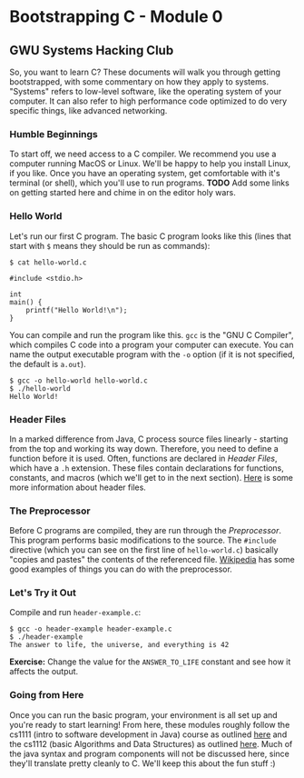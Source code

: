 # Bootstrapping C - Module 0
## GWU Systems Hacking Club

So, you want to learn C? These documents will walk you through getting bootstrapped, with some commentary on how they apply to systems. "Systems" refers to low-level software, like the operating system of your computer. It can also refer to high performance code optimized to do very specific things, like advanced networking.

### Humble Beginnings
To start off, we need access to a C compiler. We recommend you use a computer running MacOS or Linux. We'll be happy to help you install Linux, if you like. Once you have an operating system, get comfortable with it's terminal (or shell), which you'll use to run programs. **TODO** Add some links on getting started here and chime in on the editor holy wars.

### Hello World
Let's run our first C program. The basic C program looks like this (lines that start with `$` means they should be run as commands):
```
$ cat hello-world.c

#include <stdio.h>

int
main() {
    printf("Hello World!\n");
}
```

You can compile and run the program like this. `gcc` is the "GNU C Compiler", which compiles C code into a program your computer can execute. You can name the output executable program with the `-o` option (if it is not specified, the default is `a.out`).
```
$ gcc -o hello-world hello-world.c
$ ./hello-world
Hello World!
```

### Header Files
In a marked difference from Java, C process source files linearly - starting from the top and working its way down. Therefore, you need to define a function before it is used. Often, functions are declared in *Header Files*, which have a `.h` extension. These files contain declarations for functions, constants, and macros (which we'll get to in the next section). [Here](https://www.tutorialspoint.com/cprogramming/c_header_files.htm) is some more information about header files.

### The Preprocessor
Before C programs are compiled, they are run through the *Preprocessor*. This program performs basic modifications to the source. The `#include` directive (which you can see on the first line of `hello-world.c`) basically "copies and pastes" the contents of the referenced file. [Wikipedia](https://en.wikipedia.org/wiki/C_preprocessor) has some good examples of things you can do with the preprocessor.

### Let's Try it Out
Compile and run `header-example.c`:
```
$ gcc -o header-example header-example.c
$ ./header-example
The answer to life, the universe, and everything is 42
```

**Exercise:** Change the value for the `ANSWER_TO_LIFE` constant and see how it affects the output.

### Going from Here
Once you can run the basic program, your environment is all set up and you're ready to start learning! From here, these modules roughly follow the cs1111 (intro to software development in Java) course as outlined [here](https://www.seas.gwu.edu/~simhaweb/cs1111/coursework.html) and the cs1112 (basic Algorithms and Data Structures) as outlined [here](https://www.seas.gwu.edu/~simhaweb/cs133/coursework.html). Much of the java syntax and program components will not be discussed here, since they'll translate pretty cleanly to C. We'll keep this about the fun stuff :)
